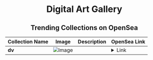 <div align="center">

# Digital Art Gallery

## Trending Collections on OpenSea

| Collection Name                       | Image                                                                                     | Description                       | OpenSea Link                                                                                          |
|---------------------------------------|-------------------------------------------------------------------------------------------|-----------------------------------|--------------------------------------------------------------------------------------------------------|
| **dv** | ![Image](https://i.seadn.io/s/raw/files/13a72513c771d93b8c2bbbcb62c9d2cb.jpg?w=500&auto=format?w=200&auto=format) |  | <details><summary>Link</summary>[dv](https://opensea.io/collection/dv-78)</details> |

</div>